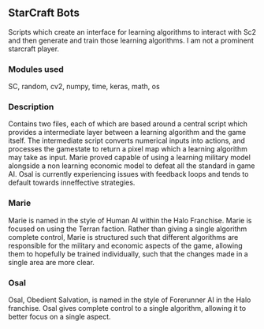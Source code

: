 ## **StarCraft Bots**
Scripts which create an interface for learning algorithms to interact with Sc2 and then generate and train those learning algorithms.  I am not a prominent starcraft player.
### Modules used
SC,
random,
cv2,
numpy,
time,
keras,
math,
os
### Description
Contains two files, each of which are based around a central script which provides a intermediate layer between a learning algorithm and the game itself. The intermediate script converts numerical inputs into actions, and processes the gamestate to return a pixel map which a learning algorithm may take as input. Marie proved capable of using a learning military model alongside a non learning economic model to defeat all the standard in game AI. Osal is currently experiencing issues with feedback loops and tends to default towards inneffective strategies.
### Marie
Marie is named in the style of Human AI within the Halo Franchise. Marie is focused on using the Terran faction.  Rather than giving a single algorithm complete control, Marie is structured such that different algorithms are responsible for the military and economic aspects of the game, allowing them to hopefully be trained individually, such that the changes made in a single area are more clear.
### Osal
Osal, Obedient Salvation, is named in the style of Forerunner AI in the Halo franchise. Osal gives complete control to a single algorithm, allowing it to better focus on a single aspect.
